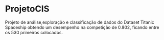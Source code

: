 # ProjetoCIS
Projeto de análise,exploração e classificação de dados do Dataset Titanic Spaceship obtendo um desempenho na competição de 0.802, ficando entre os 530 primeiros colocados.
